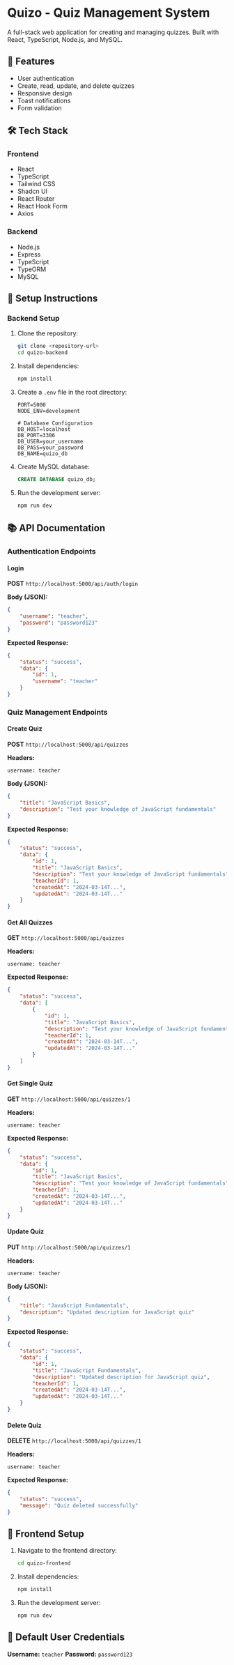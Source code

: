 # Quizo - Quiz Management System

A full-stack web application for creating and managing quizzes. Built with React, TypeScript, Node.js, and MySQL.

## 🚀 Features

- User authentication
- Create, read, update, and delete quizzes
- Responsive design
- Toast notifications
- Form validation

## 🛠️ Tech Stack

### Frontend
- React
- TypeScript
- Tailwind CSS
- Shadcn UI
- React Router
- React Hook Form
- Axios

### Backend
- Node.js
- Express
- TypeScript
- TypeORM
- MySQL

## 📝 Setup Instructions

### Backend Setup

1. Clone the repository:
   ```bash
   git clone <repository-url>
   cd quizo-backend 
   ```
2. Install dependencies:
   ```bash
   npm install 
   ```
3. Create a `.env` file in the root directory:
   ```env
   PORT=5000
   NODE_ENV=development

   # Database Configuration
   DB_HOST=localhost
   DB_PORT=3306
   DB_USER=your_username
   DB_PASS=your_password
   DB_NAME=quizo_db
   ```
4. Create MySQL database:
   ```sql
   CREATE DATABASE quizo_db; 
   ```
5. Run the development server:
   ```bash
   npm run dev 
   ```

## 📚 API Documentation

### Authentication Endpoints

#### Login 
**POST** `http://localhost:5000/api/auth/login`

**Body (JSON):**
```json
{
    "username": "teacher",
    "password": "password123"
}
```

**Expected Response:**
```json
{
    "status": "success",
    "data": {
        "id": 1,
        "username": "teacher"
    }
}
```

### Quiz Management Endpoints

#### Create Quiz  
**POST** `http://localhost:5000/api/quizzes`

**Headers:**
```
username: teacher
```

**Body (JSON):**
```json
{
    "title": "JavaScript Basics",
    "description": "Test your knowledge of JavaScript fundamentals"
}
```

**Expected Response:**
```json
{
    "status": "success",
    "data": {
        "id": 1,
        "title": "JavaScript Basics",
        "description": "Test your knowledge of JavaScript fundamentals",
        "teacherId": 1,
        "createdAt": "2024-03-14T...",
        "updatedAt": "2024-03-14T..."
    }
}
```

#### Get All Quizzes  
**GET** `http://localhost:5000/api/quizzes`

**Headers:**
```
username: teacher
```

**Expected Response:**
```json
{
    "status": "success",
    "data": [
        {
            "id": 1,
            "title": "JavaScript Basics",
            "description": "Test your knowledge of JavaScript fundamentals",
            "teacherId": 1,
            "createdAt": "2024-03-14T...",
            "updatedAt": "2024-03-14T..."
        }
    ]
}
```

#### Get Single Quiz  
**GET** `http://localhost:5000/api/quizzes/1`

**Headers:**
```
username: teacher
```

**Expected Response:**
```json
{
    "status": "success",
    "data": {
        "id": 1,
        "title": "JavaScript Basics",
        "description": "Test your knowledge of JavaScript fundamentals",
        "teacherId": 1,
        "createdAt": "2024-03-14T...",
        "updatedAt": "2024-03-14T..."
    }
}
```

#### Update Quiz  
**PUT** `http://localhost:5000/api/quizzes/1`

**Headers:**
```
username: teacher
```

**Body (JSON):**
```json
{
    "title": "JavaScript Fundamentals",
    "description": "Updated description for JavaScript quiz"
}
```

**Expected Response:**
```json
{
    "status": "success",
    "data": {
        "id": 1,
        "title": "JavaScript Fundamentals",
        "description": "Updated description for JavaScript quiz",
        "teacherId": 1,
        "createdAt": "2024-03-14T...",
        "updatedAt": "2024-03-14T..."
    }
}
```

#### Delete Quiz  
**DELETE** `http://localhost:5000/api/quizzes/1`

**Headers:**
```
username: teacher
```

**Expected Response:**
```json
{
    "status": "success",
    "message": "Quiz deleted successfully"
}
```

## 🎨 Frontend Setup

1. Navigate to the frontend directory:
   ```bash
   cd quizo-frontend 
   ```
2. Install dependencies:
   ```bash
   npm install 
   ```
3. Run the development server:
   ```bash
   npm run dev 
   ```

## 🔐 Default User Credentials

**Username:** `teacher`
**Password:** `password123`

